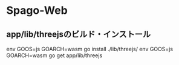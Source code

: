 # Spago-Web

## app/lib/threejsのビルド・インストール

env GOOS=js GOARCH=wasm go install ./lib/threejs/
env GOOS=js GOARCH=wasm go get app/lib/threejs